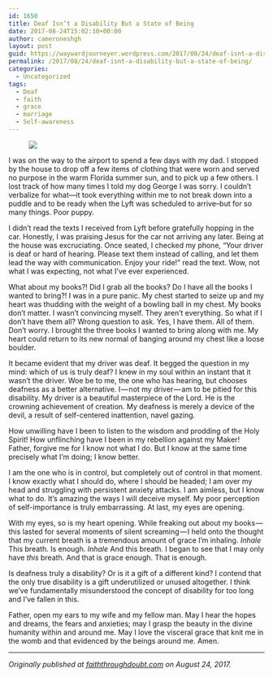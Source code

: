 ```yaml
---
id: 1650
title: Deaf Isn’t a Disability But a State of Being
date: 2017-08-24T15:02:10+00:00
author: cameroneshgh
layout: post
guid: https://waywardjourneyer.wordpress.com/2017/08/24/deaf-isnt-a-disability-but-a-state-of-being/
permalink: /2017/08/24/deaf-isnt-a-disability-but-a-state-of-being/
categories:
  - Uncategorized
tags:
  - Deaf
  - faith
  - grace
  - marriage
  - Self-awareness
---
```

<figure> 

<img src="https://waywardjourneyer.files.wordpress.com/2017/08/6f7b2-1jld6olprdxad-n21uqwvia.jpeg?w=525" data-recalc-dims="1" />
  
</figure> 

I was on the way to the airport to spend a few days with my dad. I stopped by the house to drop off a few items of clothing that were worn and served no purpose in the warm Florida summer sun, and to pick up a few others. I lost track of how many times I told my dog George I was sorry. I couldn’t verbalize for what—it took everything within me to not break down into a puddle and to be ready when the Lyft was scheduled to arrive–but for so many things. Poor puppy.

I didn’t read the texts I received from Lyft before gratefully hopping in the car. Honestly, I was praising Jesus for the car not arriving any later. Being at the house was excruciating. Once seated, I checked my phone, “Your driver is deaf or hard of hearing. Please text them instead of calling, and let them lead the way with communication. Enjoy your ride!” read the text. Wow, not what I was expecting, not what I’ve ever experienced.

What about my books?! Did I grab all the books? Do I have all the books I wanted to bring?! I was in a pure panic. My chest started to seize up and my heart was thudding with the weight of a bowling ball in my chest. My books don’t matter. I wasn’t convincing myself. They aren’t everything. So what if I don’t have them all? Wrong question to ask. Yes, I have them. All of them. Don’t worry. I brought the three books I wanted to bring along with me. My heart could return to its new normal of banging around my chest like a loose boulder.

It became evident that my driver was deaf. It begged the question in my mind: which of us is truly deaf? I knew in my soul within an instant that it wasn’t the driver. Woe be to me, the one who has hearing, but chooses deafness as a better alternative. I — not my driver — am to be pitied for this disability. My driver is a beautiful masterpiece of the Lord. He is the crowning achievement of creation. My deafness is merely a device of the devil, a result of self-centered inattention, navel gazing.

How unwilling have I been to listen to the wisdom and prodding of the Holy Spirit! How unflinching have I been in my rebellion against my Maker! Father, forgive me for I know not what I do. But I know at the same time precisely what I’m doing; I know better.

I am the one who is in control, but completely out of control in that moment. I know exactly what I should do, where I should be headed; I am over my head and struggling with persistent anxiety attacks. I am aimless, but I know what to do. It’s amazing the ways I will deceive myself. My poor perception of self-importance is truly embarrassing. At last, my eyes are opening.

With my eyes, so is my heart opening. While freaking out about my books — this lasted for several moments of silent screaming — I held onto the thought that my current breath is a tremendous amount of grace I’m inhaling. _Inhale_ This breath. Is enough. _Inhale_ And this breath. I began to see that I may only have _this_ breath. And that is grace enough. That is enough.

Is deafness truly a disability? Or is it a gift of a different kind? I contend that the only true disability is a gift underutilized or unused altogether. I think we’ve fundamentally misunderstood the concept of disability for too long and I’ve fallen in this.

Father, open my ears to my wife and my fellow man. May I hear the hopes and dreams, the fears and anxieties; may I grasp the beauty in the divine humanity within and around me. May I love the visceral grace that knit me in the womb and that evidenced by the beings around me. Amen.

* * *

_Originally published at_ <a href="http://faiththroughdoubt.com/deaf-isnt-disability-state/" target="_blank"><em>faiththroughdoubt.com</em></a> _on August 24, 2017._